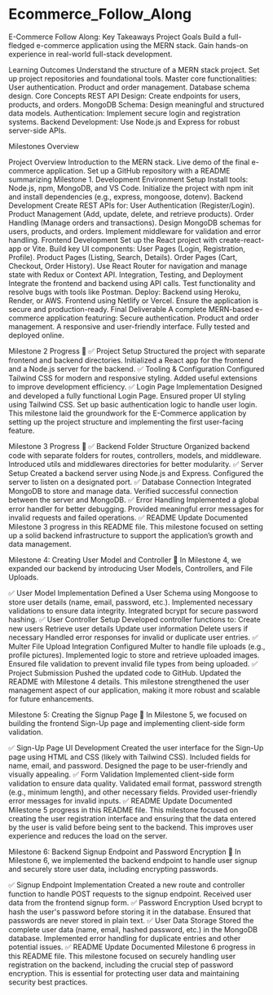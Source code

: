 # Ecommerce_Follow_Along


E-Commerce Follow Along: Key Takeaways Project Goals Build a full-fledged e-commerce application using the MERN stack. Gain hands-on experience in real-world full-stack development.

Learning Outcomes Understand the structure of a MERN stack project. Set up project repositories and foundational tools. Master core functionalities: User authentication. Product and order management. Database schema design. Core Concepts REST API Design: Create endpoints for users, products, and orders. MongoDB Schema: Design meaningful and structured data models. Authentication: Implement secure login and registration systems. Backend Development: Use Node.js and Express for robust server-side APIs.

Milestones Overview

Project Overview Introduction to the MERN stack. Live demo of the final e-commerce application. Set up a GitHub repository with a README summarizing Milestone 1.
Development Environment Setup Install tools: Node.js, npm, MongoDB, and VS Code. Initialize the project with npm init and install dependencies (e.g., express, mongoose, dotenv).
Backend Development Create REST APIs for: User Authentication (Register/Login). Product Management (Add, update, delete, and retrieve products). Order Handling (Manage orders and transactions). Design MongoDB schemas for users, products, and orders. Implement middleware for validation and error handling.
Frontend Development Set up the React project with create-react-app or Vite. Build key UI components: User Pages (Login, Registration, Profile). Product Pages (Listing, Search, Details). Order Pages (Cart, Checkout, Order History). Use React Router for navigation and manage state with Redux or Context API.
Integration, Testing, and Deployment Integrate the frontend and backend using API calls. Test functionality and resolve bugs with tools like Postman.
Deploy: Backend using Heroku, Render, or AWS. Frontend using Netlify or Vercel. Ensure the application is secure and production-ready. Final Deliverable A complete MERN-based e-commerce application featuring: Secure authentication. Product and order management. A responsive and user-friendly interface. Fully tested and deployed online.





Milestone 2 Progress 🚀
✅ Project Setup
Structured the project with separate frontend and backend directories.
Initialized a React app for the frontend and a Node.js server for the backend.
✅ Tooling & Configuration
Configured Tailwind CSS for modern and responsive styling.
Added useful extensions to improve development efficiency.
✅ Login Page Implementation
Designed and developed a fully functional Login Page.
Ensured proper UI styling using Tailwind CSS.
Set up basic authentication logic to handle user login.
This milestone laid the groundwork for the E-Commerce application by setting up the project structure and implementing the first user-facing feature.

Milestone 3 Progress 🚀
✅ Backend Folder Structure
Organized backend code with separate folders for routes, controllers, models, and middleware.
Introduced utils and middlewares directories for better modularity.
✅ Server Setup
Created a backend server using Node.js and Express.
Configured the server to listen on a designated port.
✅ Database Connection
Integrated MongoDB to store and manage data.
Verified successful connection between the server and MongoDB.
✅ Error Handling
Implemented a global error handler for better debugging.
Provided meaningful error messages for invalid requests and failed operations.
✅ README Update
Documented Milestone 3 progress in this README file.
This milestone focused on setting up a solid backend infrastructure to support the application’s growth and data management.

Milestone 4: Creating User Model and Controller 🚀
In Milestone 4, we expanded our backend by introducing User Models, Controllers, and File Uploads.

✅ User Model Implementation
Defined a User Schema using Mongoose to store user details (name, email, password, etc.).
Implemented necessary validations to ensure data integrity.
Integrated bcrypt for secure password hashing.
✅ User Controller Setup
Developed controller functions to:
Create new users
Retrieve user details
Update user information
Delete users if necessary
Handled error responses for invalid or duplicate user entries.
✅ Multer File Upload Integration
Configured Multer to handle file uploads (e.g., profile pictures).
Implemented logic to store and retrieve uploaded images.
Ensured file validation to prevent invalid file types from being uploaded.
✅ Project Submission
Pushed the updated code to GitHub.
Updated the README with Milestone 4 details.
This milestone strengthened the user management aspect of our application, making it more robust and scalable for future enhancements.

Milestone 5: Creating the Signup Page 🚀
In Milestone 5, we focused on building the frontend Sign-Up page and implementing client-side form validation.

✅ Sign-Up Page UI Development
Created the user interface for the Sign-Up page using HTML and CSS (likely with Tailwind CSS).
Included fields for name, email, and password.
Designed the page to be user-friendly and visually appealing.
✅ Form Validation
Implemented client-side form validation to ensure data quality.
Validated email format, password strength (e.g., minimum length), and other necessary fields.
Provided user-friendly error messages for invalid inputs.
✅ README Update
Documented Milestone 5 progress in this README file.
This milestone focused on creating the user registration interface and ensuring that the data entered by the user is valid before being sent to the backend. This improves user experience and reduces the load on the server.

Milestone 6: Backend Signup Endpoint and Password Encryption 🚀
In Milestone 6, we implemented the backend endpoint to handle user signup and securely store user data, including encrypting passwords.

✅ Signup Endpoint Implementation
Created a new route and controller function to handle POST requests to the signup endpoint.
Received user data from the frontend signup form.
✅ Password Encryption
Used bcrypt to hash the user's password before storing it in the database.
Ensured that passwords are never stored in plain text.
✅ User Data Storage
Stored the complete user data (name, email, hashed password, etc.) in the MongoDB database.
Implemented error handling for duplicate entries and other potential issues.
✅ README Update
Documented Milestone 6 progress in this README file.
This milestone focused on securely handling user registration on the backend, including the crucial step of password encryption. This is essential for protecting user data and maintaining security best practices.
